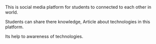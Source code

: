 This is social media platform for students to connected to each other in world. 



Students can share there knowledge, Article about technologies in this platform. 




Its help to awareness of technologies.








